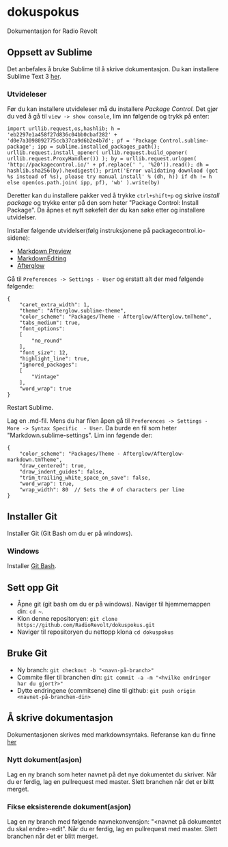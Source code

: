 # dokuspokus
Dokumentasjon for Radio Revolt

## Oppsett av Sublime
Det anbefales å bruke Sublime til å skrive dokumentasjon.
Du kan installere Sublime Text 3 [her](http://www.sublimetext.com/3).

### Utvideleser
Før du kan installere utvideleser må du installere *Package Control*. Det gjør du ved å gå til `view -> show console`, lim inn følgende og trykk på enter:

```
import urllib.request,os,hashlib; h = 'eb2297e1a458f27d836c04bb0cbaf282' + 'd0e7a3098092775ccb37ca9d6b2e4b7d'; pf = 'Package Control.sublime-package'; ipp = sublime.installed_packages_path(); urllib.request.install_opener( urllib.request.build_opener( urllib.request.ProxyHandler()) ); by = urllib.request.urlopen( 'http://packagecontrol.io/' + pf.replace(' ', '%20')).read(); dh = hashlib.sha256(by).hexdigest(); print('Error validating download (got %s instead of %s), please try manual install' % (dh, h)) if dh != h else open(os.path.join( ipp, pf), 'wb' ).write(by)
```

Deretter kan du installere pakker ved å trykke `ctrl+shift+p` og skrive *install package* og trykke enter på den som heter "Package Control: Install Package". Da åpnes et nytt søkefelt der du kan søke etter og installere utvidelser.

Installer følgende utvidelser(følg instruksjonene på packagecontrol.io-sidene):

* [Markdown Preview](https://packagecontrol.io/packages/Markdown%20Preview)
* [Markdown​Editing](https://packagecontrol.io/packages/MarkdownEditing)
* [Afterglow](https://packagecontrol.io/packages/Theme%20-%20Afterglow)

Gå til `Preferences -> Settings - User` og erstatt alt der med følgende følgende:

```
{
	"caret_extra_width": 1,
	"theme": "Afterglow.sublime-theme",
	"color_scheme": "Packages/Theme - Afterglow/Afterglow.tmTheme",
	"tabs_medium": true,
	"font_options":
	[
		"no_round"
	],
	"font_size": 12,
	"highlight_line": true,
	"ignored_packages":
	[
		"Vintage"
	],
	"word_wrap": true
}
```

Restart Sublime.

Lag en .md-fil. Mens du har filen åpen gå til `Preferences -> Settings - More -> Syntax Specific  - User`. Da burde en fil som heter "Markdown.sublime-settings". Lim inn føgende der:

```
{
    "color_scheme": "Packages/Theme - Afterglow/Afterglow-markdown.tmTheme",
    "draw_centered": true,
    "draw_indent_guides": false,
    "trim_trailing_white_space_on_save": false,
    "word_wrap": true,
    "wrap_width": 80  // Sets the # of characters per line
}
```

## Installer Git
Installer Git (Git Bash om du er på windows).

### Windows
Installer [Git Bash](https://git-scm.com/downloads).

## Sett opp Git

* Åpne git (git bash om du er på windows). Naviger til hjemmemappen din: `cd ~`.
* Klon denne repositoryen: `git clone https://github.com/RadioRevolt/dokuspokus.git`
* Naviger til repositoryen du nettopp klona `cd dokuspokus`

## Bruke Git

* Ny branch: `git checkout -b "<navn-på-branch>"`
* Commite filer til branchen din: `git commit -a -m "<hvilke endringer har du gjort?>"`
* Dytte endringene (commitsene) dine til github: `git push origin <navnet-på-branchen-din>`

## Å skrive dokumentasjon
Dokumentasjonen skrives med markdownsyntaks. Referanse kan du finne [her](https://github.com/adam-p/markdown-here/wiki/Markdown-Cheatsheet)

### Nytt dokument(asjon)
Lag en ny branch som heter navnet på det nye dokumentet du skriver. Når du er ferdig, lag en pullrequest med master. Slett branchen når det er blitt merget.

### Fikse eksisterende dokument(asjon)
Lag en ny branch med følgende navnekonvensjon: "<navnet på dokumentet du skal endre>-edit". Når du er ferdig, lag en pullrequest med master. Slett branchen når det er blitt merget.
